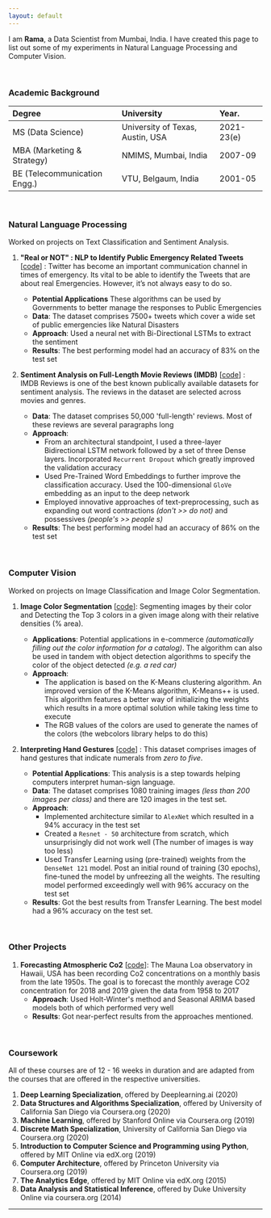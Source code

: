 ```yaml
---
layout: default
---
```


I am **Rama**, a Data Scientist from Mumbai, India. I have created this page to list out some of my experiments in Natural Language Processing and Computer Vision.

<BR>

### Academic Background

| Degree                      | University                        | Year.       |
|:----------------------------|:----------------------------------|:------------|
| MS (Data Science)           | University of Texas, Austin, USA  | 2021-23(e)  |
| MBA (Marketing & Strategy)  | NMIMS, Mumbai, India              | 2007-09     |
| BE (Telecommunication Engg.)| VTU, Belgaum, India               | 2001-05     |

<BR>

### Natural Language Processing

Worked on projects on Text Classification and Sentiment Analysis.

1. **"Real or NOT" : NLP to Identify Public Emergency Related Tweets** [[code](https://github.com/raamav/Text-Classification)] : Twitter has become an important communication channel in times of emergency. Its vital to be able to identify the Tweets that are about real Emergencies. However, it’s not always easy to do so.
   * **Potential Applications** These algorithms can be used by Governments to better manage the responses to Public Emergencies
   * **Data**: The dataset comprises 7500+ tweets which cover a wide set of public emergencies like Natural Disasters
   * **Approach**: Used a neural net with Bi-Directional LSTMs to extract the sentiment
   * **Results**: The best performing model had an accuracy of 83% on the test set

2. **Sentiment Analysis on Full-Length Movie Reviews (IMDB)** [[code](https://github.com/raamav/Sentiment-Analysis-UserReviews/blob/master/IMDB_Reviews_DeepLearning_(v2).ipynb)] : IMDB Reviews is one of the best known publically available datasets for sentiment analysis. The reviews in the dataset are selected across movies and genres.
   * **Data**: The dataset comprises 50,000 'full-length' reviews. Most of these reviews are several paragraphs long
   * **Approach**: 
        * From an architectural standpoint, I used a three-layer Bidirectional LSTM network followed by a set of three Dense layers. Incorporated `Recurrent Dropout` which greatly improved the validation accuracy
        * Used Pre-Trained Word Embeddings to further improve the classification accuracy. Used the 100-dimensional `GloVe` embedding as an input to the deep network
        * Employed innovative approaches of text-preprocessing, such as expanding out word contractions *(don't >> do not)* and possessives *(people's >> people s)* 
   * **Results**: The best performing model had an accuracy of 86% on the test set


<BR>
  
### Computer Vision

Worked on projects on Image Classification and Image Color Segmentation.

1. **Image Color Segmentation** [[code](https://github.com/raamav/Image-Color-Segmentation)]: Segmenting images by their color and Detecting the Top 3 colors in a given image along with their relative densities (% area). 
   * **Applications**: Potential applications in e-commerce *(automatically filling out the color information for a catalog)*. The algorithm can also be used in tandem with object detection algorithms to specify the color of the object detected *(e.g. a red car)*
   * **Approach**: 
     * The application is based on the K-Means clustering algorithm. An improved version of the K-Means algorithm, K-Means++ is used. This algorithm features a better way of initializing the weights which results in a more optimal solution while taking less time to execute
     * The RGB values of the colors are used to generate the names of the colors (the webcolors library helps to do this)
   
2. **Interpreting Hand Gestures** [[code](https://github.com/raamav/Image-Classification/blob/master/Interpreting_Hand_Gestures_(Signs).ipynb)] : This dataset comprises images of hand gestures that indicate numerals from *zero to five*. 
   * **Potential Applications**: This analysis is a step towards helping computers interpret human-sign language.
   * **Data**: The dataset comprises 1080 training images *(less than 200 images per class)* and there are 120 images in the test set. 
   * **Approach**: 
        * Implemented architecture similar to `AlexNet` which resulted in a 94% accuracy in the test set 
        * Created a `Resnet - 50` architecture from scratch, which unsurprisingly did not work well (The number of images is way too less) 
        * Used Transfer Learning using (pre-trained) weights from the `DenseNet 121` model. Post an initial round of training (30 epochs), fine-tuned the model by unfreezing all the weights. The resulting model performed exceedingly well with 96% accuracy on the test set
   * **Results**: Got the best results from Transfer Learning. The best model had a 96% accuracy on the test set.

<BR>

### Other Projects

1. **Forecasting Atmospheric Co2** [[code](https://github.com/raamav/Time-Series-Analysis/blob/master/6.%20Forecasting_Atmospheric_CO2.ipynb)]: The Mauna Loa observatory in Hawaii, USA has been recording Co2 concentrations on a monthly basis from the late 1950s. The goal is to forecast the monthly average CO2 concentration for 2018 and 2019 given the data from 1958 to 2017
   * **Approach**: Used Holt-Winter's method and Seasonal ARIMA based models both of which performed very well
   * **Results**: Got near-perfect results from the approaches mentioned. 


<BR>

### Coursework

All of these courses are of 12 - 16 weeks in duration and are adapted from the courses that are offered in the respective universities. 

1. **Deep Learning Specialization**, offered by Deeplearning.ai (2020)
2. **Data Structures and Algorithms Specialization**, offered by University of California San Diego via Coursera.org (2020)
3. **Machine Learning**, offered by Stanford Online via Coursera.org (2019)
4. **Discrete Math Specialization**, University of California San Diego via Coursera.org (2020)
5. **Introduction to Computer Science and Programming using Python**, offered by MIT Online via edX.org (2019)
6. **Computer Architecture**, offered by Princeton University via Coursera.org (2019)
7. **The Analytics Edge**, offered by MIT Online via edX.org (2015)
8. **Data Analysis and Statistical Inference**, offered by Duke University Online via coursera.org (2014)


* * *
